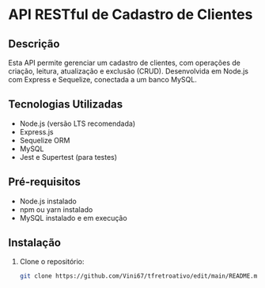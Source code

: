# API RESTful de Cadastro de Clientes

## Descrição

Esta API permite gerenciar um cadastro de clientes, com operações de criação, leitura, atualização e exclusão (CRUD). Desenvolvida em Node.js com Express e Sequelize, conectada a um banco MySQL.

## Tecnologias Utilizadas

- Node.js (versão LTS recomendada)
- Express.js
- Sequelize ORM
- MySQL
- Jest e Supertest (para testes)

## Pré-requisitos

- Node.js instalado
- npm ou yarn instalado
- MySQL instalado e em execução

## Instalação

1. Clone o repositório:
   ```bash
   git clone https://github.com/Vini67/tfretroativo/edit/main/README.md
